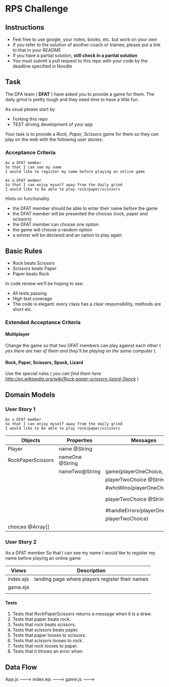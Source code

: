 # RPS Challenge

Instructions
-------

* Feel free to use google, your notes, books, etc. but work on your own
* If you refer to the solution of another coach or trainee, please put a link to that in your README
* If you have a partial solution, **still check in a partial solution**
* You must submit a pull request to this repo with your code by the deadline specified in Noodle

Task
----

The DFA team ( **DFAT** ) have asked you to provide a game for them. The daily grind is pretty tough and they need time to have a little fun.

As usual please start by

* Forking this repo
* TEST driving development of your app

Your task is to provide a _Rock, Paper, Scissors_ game for them so they can play on the web with the following user stories:

### Acceptance Criteria
```
As a DFAT member
So that I can see my name
I would like to register my name before playing an online game

As a DFAT member
So that I can enjoy myself away from the daily grind
I would like to be able to play rock/paper/scissors
```

Hints on functionality

- the DFAT member should be able to enter their name before the game
- the DFAT member will be presented the choices (rock, paper and scissors)
- the DFAT member can choose one option
- the game will choose a random option
- a winner will be declared and an option to play again

## Basic Rules

- Rock beats Scissors
- Scissors beats Paper
- Paper beats Rock

In code review we'll be hoping to see:

* All tests passing
* High test coverage
* The code is elegant: every class has a clear responsibility, methods are short etc.

### Extended Acceptance Criteria

#### Multiplayer

Change the game so that two DFAT members can play against each other ( _yes there are two of them and they'll be playing on the same computer_ ).

#### Rock, Paper, Scissors, Spock, Lizard

Use the _special_ rules ( _you can find them here http://en.wikipedia.org/wiki/Rock-paper-scissors-lizard-Spock_ )

## Domain Models

### User Story 1

```
As a DFAT member
So that I can enjoy myself away from the daily grind
I would like to be able to play rock/paper/scissors
```

| Objects           | Properties      | Messages                     | Output                    |
| ----------------- | ----------------|------------------------------| --------------------------|
| Player            | name @String    |                              |                           |
| RockPaperScissors | nameOne @String |                              |                           |
|                   | nameTwo@String  | game(playerOneChoice,        |                           |
|                   |                 |    playerTwoChoice @String)  | @String                   |
|                   |                 | #whoWins(playerOneChoice,    |                           | 
|                   |                 |    playerTwoChoice @String)  | @Player, @Error           |
|                   |                 | #handleErrors(playerOneChoice|                           |
|                   |                 |       playerTwoChoice)       | @Error                    |
| choices @Array[]  |                 |                              |                           |

### User Story 2

As a DFAT member
So that I can see my name
I would like to register my name before playing an online game

| Views    | Description |
|--------  |------------------------------------------------|
| index.ejs| landing page where players register their names|
| game.ejs |             |
|          |             |

#### Tests
1. Tests that RockPaperScissors returns a message when it is a draw.
2. Tests that paper beats rock.
3. Tests that rock beats scissors.
4. Tests that scissors beats paper. 
5. Tests that paper looses to scissors. 
6. Tests that scissors looses to rock. 
7. Tests that rock looses to paper. 
8. Tests that it throws an error when  
 
## Data Flow
          
App.js ---> index.ejs ---> game.js ---> 